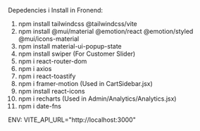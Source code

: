 Depedencies i Install in Fronend:
1.  npm install tailwindcss @tailwindcss/vite
2.  npm install @mui/material @emotion/react @emotion/styled @mui/icons-material
3.  npm install material-ui-popup-state
4.  npm install swiper (For Customer Slider)
5.  npm i react-router-dom
6.  npm i axios
7.  npm i react-toastify
8.  npm i framer-motion (Used in CartSidebar.jsx)
9.  npm install react-icons
10. npm i recharts (Used in Admin/Analytics/Analytics.jsx)
11. npm i date-fns



ENV:
VITE_API_URL="http://localhost:3000"